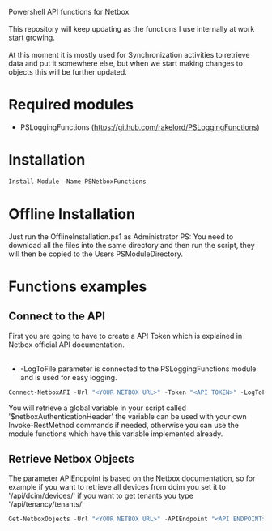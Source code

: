 Powershell API functions for Netbox
<br><br>
This repository will keep updating as the functions I use internally at work start growing.<br>
<br>
At this moment it is mostly used for Synchronization activities to retrieve data and put it somewhere else, but when we start making changes to objects this will be further updated.

# Required modules
* PSLoggingFunctions (https://github.com/rakelord/PSLoggingFunctions)

# Installation
```powershell 
Install-Module -Name PSNetboxFunctions
```

# Offline Installation
Just run the OfflineInstallation.ps1 as Administrator
PS: You need to download all the files into the same directory and then run the script, they will then be copied to the Users PSModuleDirectory.


# Functions examples
## Connect to the API
First you are going to have to create a API Token which is explained in Netbox official API documentation.
<br><br>
- -LogToFile parameter is connected to the PSLoggingFunctions module and is used for easy logging.

```powershell
Connect-NetboxAPI -Url "<YOUR NETBOX URL>" -Token "<API TOKEN>" -LogToFile "<True/False>"
```
You will retrieve a global variable in your script called '$netboxAuthenticationHeader' the variable can be used with your own Invoke-RestMethod commands if needed, otherwise you can use the module functions which have this variable implemented already.

## Retrieve Netbox Objects
The parameter APIEndpoint is based on the Netbox documentation, so for example if you want to retrieve all devices from dcim you set it to '/api/dcim/devices/' if you want to get tenants you type '/api/tenancy/tenants/'
```powershell
Get-NetboxObjects -Url "<YOUR NETBOX URL>" -APIEndpoint "<API ENDPOINT>" -LogToFile "<True/False>"
```